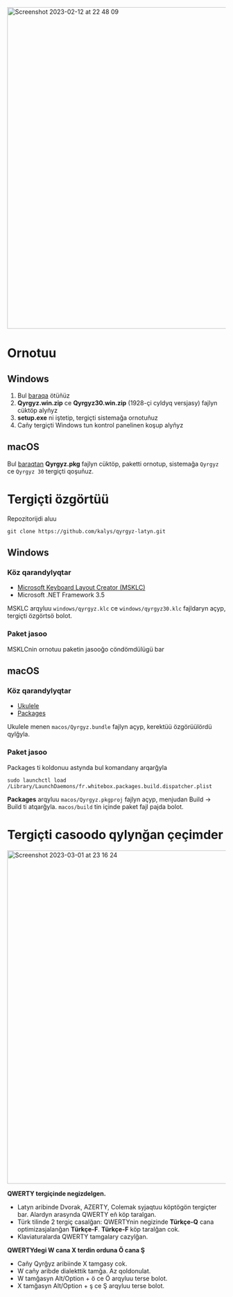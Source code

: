 <img width="739" alt="Screenshot 2023-02-12 at 22 48 09" src="https://user-images.githubusercontent.com/155511/218324694-bb37d9a4-d395-420a-a5d8-fee45f2d0c28.png">

# Ornotuu

## Windows

1. Bul [baraqa](https://github.com/kalys/qyrgyz-latyn/releases/tag/v0.0.3) ötüñüz
2. **Qyrgyz.win.zip** ce **Qyrgyz30.win.zip** (1928-çi cyldyq versjasy) fajlyn cüktöp alyñyz
3. **setup.exe** ni iştetip, tergiçti sistemağa ornotuñuz
4. Cañy tergiçti Windows tun kontrol panelinen koşup alyñyz

## macOS

Bul [baraqtan](https://github.com/kalys/qyrgyz-latyn/releases/tag/v0.0.3) **Qyrgyz.pkg** fajlyn cüktöp, paketti ornotup,
sistemağa `Qyrgyz` ce `Qyrgyz 30` tergiçti qoşuñuz.

# Tergiçti özgörtüü

Repozitorijdi aluu

    git clone https://github.com/kalys/qyrgyz-latyn.git

## Windows

### Köz qarandylyqtar

- [Microsoft Keyboard Layout Creator (MSKLC)](https://www.microsoft.com/en-us/download/details.aspx?id=102134)
- Microsoft .NET Framework 3.5

MSKLC arqyluu `windows/qyrgyz.klc` ce `windows/qyrgyz30.klc` fajldaryn açyp, tergiçti özgörtsö bolot.

### Paket jasoo

MSKLCnin ornotuu paketin jasooğo cöndömdülügü bar

## macOS

### Köz qarandylyqtar
- [Ukulele](https://software.sil.org/ukelele/)
- [Packages](http://s.sudre.free.fr/Software/Packages/about.html)

Ukulele menen `macos/Qyrgyz.bundle` fajlyn açyp, kerektüü özgörüülördü qylğyla.

### Paket jasoo
Packages ti koldonuu astynda bul komandany arqarğyla

    sudo launchctl load /Library/LaunchDaemons/fr.whitebox.packages.build.dispatcher.plist

**Packages** arqyluu `macos/Qyrgyz.pkgproj` fajlyn açyp, menjudan Build -> Build ti atqarğyla.
`macos/build` tin içinde paket fajl pajda bolot.

# Tergiçti casoodo qylynğan çeçimder

<img width="766" alt="Screenshot 2023-03-01 at 23 16 24" src="https://user-images.githubusercontent.com/155511/222277901-e53ae886-becc-452e-854a-8b3c1ba66524.png">

**QWERTY tergiçinde negizdelgen.**
- Latyn aribinde Dvorak, AZERTY, Colemak syjaqtuu köptögön tergiçter bar. Alardyn arasynda QWERTY eñ köp taralgan. 
- Türk tilinde 2 tergiç casalğan: QWERTYnin negizinde **Türkçe-Q** cana optimizasjalanğan **Türkçe-F**. **Türkçe-F** köp taralğan cok.
- Klaviaturalarda QWERTY tamgalary cazylğan.

**QWERTYdegi W cana X terdin orduna Ö cana Ş**
- Cañy Qyrğyz aribiinde X tamgasy cok.
- W cañy aribde dialekttik tamğa. Az qoldonulat.
- W tamğasyn Alt/Option + ö ce Ö arqyluu terse bolot.
- X tamğasyn Alt/Option + ş ce Ş arqyluu terse bolot.
